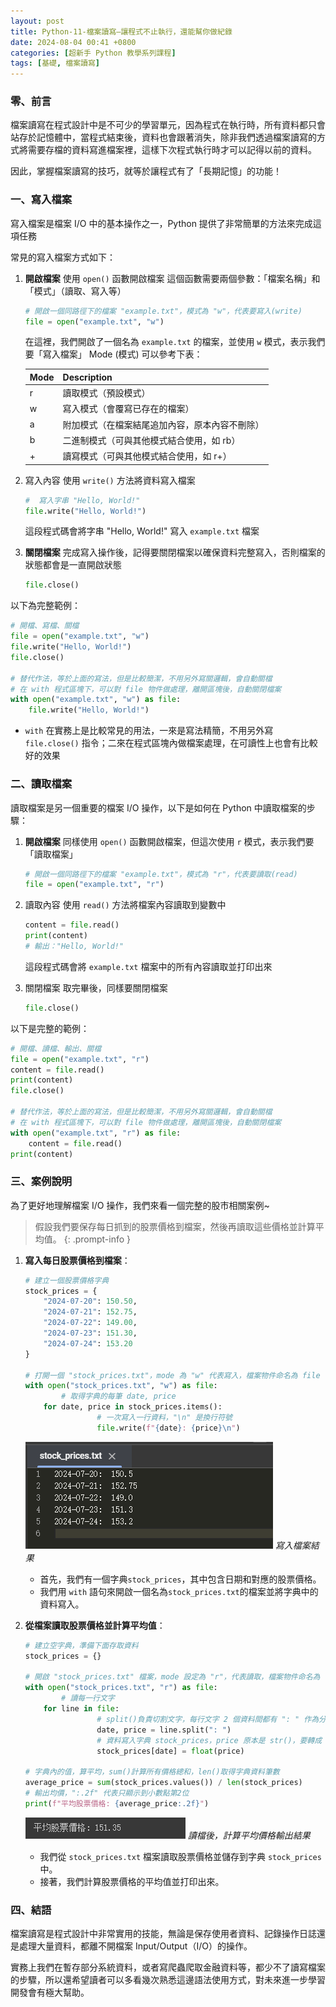 ```yaml
---
layout: post
title: Python-11-檔案讀寫—讓程式不止執行，還能幫你做紀錄
date: 2024-08-04 00:41 +0800
categories: [超新手 Python 教學系列課程]
tags: [基礎, 檔案讀寫]
---
```

### 零、前言

檔案讀寫在程式設計中是不可少的學習單元，因為程式在執行時，所有資料都只會站存於記憶體中，當程式結束後，資料也會跟著消失，除非我們透過檔案讀寫的方式將需要存檔的資料寫進檔案裡，這樣下次程式執行時才可以記得以前的資料。

因此，掌握檔案讀寫的技巧，就等於讓程式有了「長期記憶」的功能！

### 一、寫入檔案

寫入檔案是檔案 I/O 中的基本操作之一，Python 提供了非常簡單的方法來完成這項任務

常見的寫入檔案方式如下：

1. **開啟檔案**
使用 `open()` 函數開啟檔案
這個函數需要兩個參數：「檔案名稱」和「模式」（讀取、寫入等）
    
    ```python
    # 開啟一個同路徑下的檔案 "example.txt"，模式為 "w"，代表要寫入(write)
    file = open("example.txt", "w")
    ```
    
    在這裡，我們開啟了一個名為 `example.txt` 的檔案，並使用 `w` 模式，表示我們要「寫入檔案」
    Mode (模式) 可以參考下表：
    
    | Mode | Description |
    | --- | --- |
    | r | 讀取模式（預設模式） |
    | w | 寫入模式（會覆寫已存在的檔案） |
    | a | 附加模式（在檔案結尾追加內容，原本內容不刪除） |
    | b | 二進制模式（可與其他模式結合使用，如 rb） |
    | + | 讀寫模式（可與其他模式結合使用，如 r+） |
2. 寫入內容
使用 `write()` 方法將資料寫入檔案
    
    ```python
    #  寫入字串 "Hello, World!"
    file.write("Hello, World!")
    ```
    
    這段程式碼會將字串 "Hello, World!" 寫入 `example.txt` 檔案
    
3. **關閉檔案**
完成寫入操作後，記得要關閉檔案以確保資料完整寫入，否則檔案的狀態都會是一直開啟狀態
    
    ```python
    file.close()
    ```
    

以下為完整範例：

```python
# 開檔、寫檔、關檔
file = open("example.txt", "w")
file.write("Hello, World!")
file.close()

# 替代作法，等於上面的寫法，但是比較簡潔，不用另外寫關邏輯，會自動關檔
# 在 with 程式區塊下，可以對 file 物件做處理，離開區塊後，自動關閉檔案
with open("example.txt", "w") as file:
    file.write("Hello, World!")
```

- `with` 在實務上是比較常見的用法，一來是寫法精簡，不用另外寫 `file.close()` 指令；二來在程式區塊內做檔案處理，在可讀性上也會有比較好的效果

### 二、讀取檔案

讀取檔案是另一個重要的檔案 I/O 操作，以下是如何在 Python 中讀取檔案的步驟：

1. **開啟檔案**
同樣使用 `open()` 函數開啟檔案，但這次使用 `r` 模式，表示我們要「讀取檔案」
    
    ```python
    # 開啟一個同路徑下的檔案 "example.txt"，模式為 "r"，代表要讀取(read)
    file = open("example.txt", "r")
    ```
    
2. 讀取內容
使用 `read()` 方法將檔案內容讀取到變數中
    
    ```python
    content = file.read()
    print(content)
    # 輸出："Hello, World!"
    ```
    
    這段程式碼會將 `example.txt` 檔案中的所有內容讀取並打印出來
    
3. 關閉檔案
取完畢後，同樣要關閉檔案
    
    ```python
    file.close()
    ```
    

以下是完整的範例：

```python
# 開檔、讀檔、輸出、關檔
file = open("example.txt", "r")
content = file.read()
print(content)
file.close()

# 替代作法，等於上面的寫法，但是比較簡潔，不用另外寫關邏輯，會自動關檔
# 在 with 程式區塊下，可以對 file 物件做處理，離開區塊後，自動關閉檔案
with open("example.txt", "r") as file:
    content = file.read()
print(content)
```

### 三、案例說明

為了更好地理解檔案 I/O 操作，我們來看一個完整的股市相關案例~

> 假設我們要保存每日抓到的股票價格到檔案，然後再讀取這些價格並計算平均值。
{: .prompt-info }

1. **寫入每日股票價格到檔案**：
    
    ```python
    # 建立一個股票價格字典
    stock_prices = {
        "2024-07-20": 150.50,
        "2024-07-21": 152.75,
        "2024-07-22": 149.00,
        "2024-07-23": 151.30,
        "2024-07-24": 153.20
    }
    
    # 打開一個 "stock_prices.txt"，mode 為 "w" 代表寫入，檔案物件命名為 file
    with open("stock_prices.txt", "w") as file:
            # 取得字典的每筆 date, price
        for date, price in stock_prices.items():
                    # 一次寫入一行資料，"\n" 是換行符號
                    file.write(f"{date}: {price}\n")
    ```
    
    ![寫入檔案結果](/assets/img/post_img/Python-11-檔案讀寫—讓程式不止執行，還能幫你做紀錄%20bccb7607559a43cb969d71fe33bd1072/Untitled.png)
    _寫入檔案結果_
    
    - 首先，我們有一個字典`stock_prices`，其中包含日期和對應的股票價格。
    - 我們用 `with` 語句來開啟一個名為`stock_prices.txt`的檔案並將字典中的資料寫入。
2. **從檔案讀取股票價格並計算平均值**：
    
    ```python
    # 建立空字典，準備下面存取資料
    stock_prices = {}
    
    # 開啟 "stock_prices.txt" 檔案，mode 設定為 "r"，代表讀取，檔案物件命名為 file
    with open("stock_prices.txt", "r") as file:
            # 讀每一行文字
        for line in file:
                    # split()負責切割文字，每行文字 2 個資料間都有 ": " 作為分隔，故以此為切割依據
                    date, price = line.split(": ")
                    # 資料寫入字典 stock_prices，price 原本是 str()，要轉成 float()
                    stock_prices[date] = float(price)
    
    # 字典內的值，算平均，sum()計算所有價格總和，len()取得字典資料筆數
    average_price = sum(stock_prices.values()) / len(stock_prices)
    # 輸出均價，":.2f" 代表只顯示到小數點第2位
    print(f"平均股票價格: {average_price:.2f}")
    ```
    
    ![讀檔後，計算平均價格輸出結果](/assets/img/post_img/Python-11-檔案讀寫—讓程式不止執行，還能幫你做紀錄%20bccb7607559a43cb969d71fe33bd1072/Untitled%201.png)
    _讀檔後，計算平均價格輸出結果_
    
    - 我們從 `stock_prices.txt` 檔案讀取股票價格並儲存到字典 `stock_prices` 中。
    - 接著，我們計算股票價格的平均值並打印出來。

### 四、結語

檔案讀寫是程式設計中非常實用的技能，無論是保存使用者資料、記錄操作日誌還是處理大量資料，都離不開檔案 Input/Output（I/O）的操作。

實務上我們在暫存部分系統資料，或者寫爬蟲爬取金融資料等，都少不了讀寫檔案的步驟，所以還希望讀者可以多看幾次熟悉這邊語法使用方式，對未來進一步學習開發會有極大幫助。